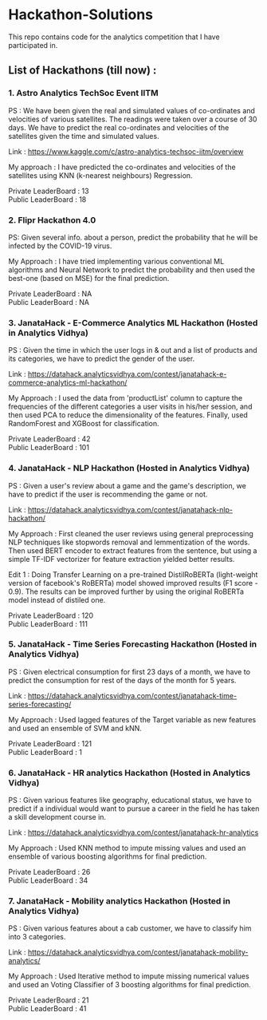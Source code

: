 # Hackathon-Solutions
This repo contains code for the analytics competition that I have participated in.

## List of Hackathons (till now) : 

### 1. Astro Analytics TechSoc Event IITM

PS : We have been given the real and simulated values of co-ordinates and velocities of various satellites. The readings were taken over a course of 30 days. We have to predict the real co-ordinates and velocities of the satellites given the time and simulated values.

Link : https://www.kaggle.com/c/astro-analytics-techsoc-iitm/overview

My approach : I have predicted the co-ordinates and velocities of the satellites using KNN (k-nearest neighbours) Regression.

Private LeaderBoard : 13 <br>
Public LeaderBoard : 18

### 2. Flipr Hackathon 4.0

PS: Given several info. about a person, predict the probability that he will be infected by the COVID-19 virus.

My Approach : I have tried implementing various conventional ML algorithms and Neural Network to predict the probability and then used the best-one (based on MSE) for the final prediction.

Private LeaderBoard : NA <br>
Public LeaderBoard : NA

### 3. JanataHack - E-Commerce Analytics ML Hackathon (Hosted in Analytics Vidhya)

PS : Given the time in which the user logs in & out and a list of products and its categories, we have to predict the gender of the user.

Link : https://datahack.analyticsvidhya.com/contest/janatahack-e-commerce-analytics-ml-hackathon/

My Approach : I used the data from 'productList' column to capture the frequencies of the different categories a user visits in his/her session, and then used PCA to reduce the dimensionality of the features. Finally, used RandomForest and XGBoost for classification.

Private LeaderBoard : 42 <br>
Public LeaderBoard : 101

### 4. JanataHack - NLP Hackathon (Hosted in Analytics Vidhya)

PS : Given a user's review about a game and the game's description, we have to predict if the user is recommending the game or not.

Link : https://datahack.analyticsvidhya.com/contest/janatahack-nlp-hackathon/

My Approach : First cleaned the user reviews using general preprocessing NLP techniques like stopwords removal and lemmentization of the words. Then used BERT encoder to extract features from the sentence, but using a simple TF-IDF vectorizer for feature extraction yielded better results.

Edit 1 : Doing Transfer Learning on a pre-trained DistilRoBERTa (light-weight version of facebook's RoBERTa) model showed improved results (F1 score - 0.9). The results can be improved further by using the original RoBERTa model instead of distiled one.

Private LeaderBoard : 120 <br>
Public LeaderBoard : 111

### 5. JanataHack - Time Series Forecasting Hackathon (Hosted in Analytics Vidhya)

PS : Given electrical consumption for first 23 days of a month, we have to predict the consumption for rest of the days of the month for 5 years.

Link : https://datahack.analyticsvidhya.com/contest/janatahack-time-series-forecasting/

My Approach : Used lagged features of the Target variable as new features and used an ensemble of SVM and kNN.

Private LeaderBoard : 121 <br>
Public LeaderBoard : 1

### 6. JanataHack - HR analytics Hackathon (Hosted in Analytics Vidhya)

PS : Given various features like geography, educational status, we have to predict if a individual would want to pursue a career in the field he has taken a skill development course in.

Link : https://datahack.analyticsvidhya.com/contest/janatahack-hr-analytics

My Approach : Used KNN method to impute missing values and used an ensemble of various boosting algorithms for final prediction.

Private LeaderBoard : 26 <br>
Public LeaderBoard : 34

### 7. JanataHack - Mobility analytics Hackathon (Hosted in Analytics Vidhya)

PS : Given various features about a cab customer, we have to classify him into 3 categories.

Link : https://datahack.analyticsvidhya.com/contest/janatahack-mobility-analytics/

My Approach : Used Iterative method to impute missing numerical values and used an Voting Classifier of 3 boosting algorithms for final prediction.

Private LeaderBoard : 21 <br>
Public LeaderBoard : 41
